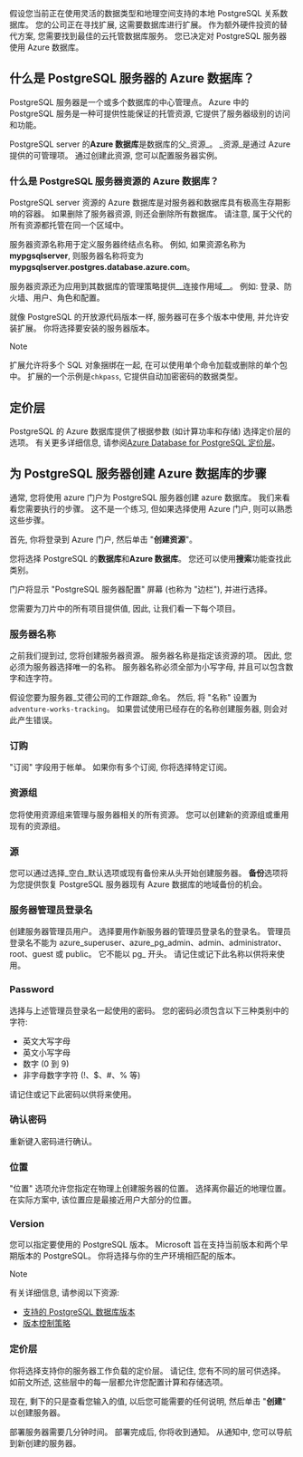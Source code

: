 假设您当前正在使用灵活的数据类型和地理空间支持的本地 PostgreSQL 关系数据库。 您的公司正在寻找扩展, 这需要数据库进行扩展。 作为额外硬件投资的替代方案, 您需要找到最佳的云托管数据库服务。 您已决定对 PostgreSQL 服务器使用 Azure 数据库。

## <a name="what-is-an-azure-database-for-postgresql-server"></a>什么是 PostgreSQL 服务器的 Azure 数据库？

PostgreSQL 服务器是一个或多个数据库的中心管理点。 Azure 中的 PostgreSQL 服务是一种可提供性能保证的托管资源, 它提供了服务器级别的访问和功能。

PostgreSQL server 的**Azure 数据库**是数据库的父_资源_。 _资源_是通过 Azure 提供的可管理项。 通过创建此资源, 您可以配置服务器实例。

### <a name="what-is-an-azure-database-for-postgresql-server-resource"></a>什么是 PostgreSQL 服务器资源的 Azure 数据库？

PostgreSQL server 资源的 Azure 数据库是对服务器和数据库具有极高生存期影响的容器。 如果删除了服务器资源, 则还会删除所有数据库。 请注意, 属于父代的所有资源都托管在同一个区域中。

服务器资源名称用于定义服务器终结点名称。 例如, 如果资源名称为**mypgsqlserver**, 则服务器名称将变为**mypgsqlserver.postgres.database.azure.com**。

服务器资源还为应用到其数据库的管理策略提供__连接作用域__。 例如: 登录、防火墙、用户、角色和配置。

就像 PostgreSQL 的开放源代码版本一样, 服务器可在多个版本中使用, 并允许安装扩展。 你将选择要安装的服务器版本。

> [!NOTE]
> 扩展允许将多个 SQL 对象捆绑在一起, 在可以使用单个命令加载或删除的单个包中。 扩展的一个示例是`chkpass`, 它提供自动加密密码的数据类型。

## <a name="pricing-tiers"></a>定价层

PostgreSQL 的 Azure 数据库提供了根据参数 (如计算功率和存储) 选择定价层的选项。 有关更多详细信息, 请参阅[Azure Database for PostgreSQL 定价层](https://docs.microsoft.com/azure/postgresql/concepts-pricing-tiers?azure-portal=true)。

## <a name="steps-to-create-an-azure-database-for-postgresql-server"></a>为 PostgreSQL 服务器创建 Azure 数据库的步骤

通常, 您将使用 azure 门户为 PostgreSQL 服务器创建 azure 数据库。 我们来看看您需要执行的步骤。 这不是一个练习, 但如果选择使用 Azure 门户, 则可以熟悉这些步骤。

首先, 你将登录到 Azure 门户, 然后单击 "**创建资源**"。

您将选择 PostgreSQL 的**数据库**和**Azure 数据库**。 您还可以使用**搜索**功能查找此类别。

门户将显示 "PostgreSQL 服务器配置" 屏幕 (也称为 "边栏"), 并进行选择。

您需要为刀片中的所有项目提供值, 因此, 让我们看一下每个项目。

### <a name="server-name"></a>服务器名称

之前我们提到过, 您将创建服务器资源。 服务器名称是指定该资源的项。 因此, 您必须为服务器选择唯一的名称。 服务器名称必须全部为小写字母, 并且可以包含数字和连字符。

假设您要为服务器_艾德公司的工作跟踪_命名。 然后, 将 "名称" 设置为`adventure-works-tracking`。 如果尝试使用已经存在的名称创建服务器, 则会对此产生错误。

### <a name="subscription"></a>订购

"订阅" 字段用于帐单。 如果你有多个订阅, 你将选择特定订阅。

### <a name="resource-group"></a>资源组

您将使用资源组来管理与服务器相关的所有资源。 您可以创建新的资源组或重用现有的资源组。

### <a name="source"></a>源

您可以通过选择_空白_默认选项或现有备份来从头开始创建服务器。 **备份**选项将为您提供恢复 PostgreSQL 服务器现有 Azure 数据库的地域备份的机会。

### <a name="server-admin-login-name"></a>服务器管理员登录名

创建服务器管理员用户。 选择要用作新服务器的管理员登录名的登录名。 管理员登录名不能为 azure_superuser、azure_pg_admin、admin、administrator、root、guest 或 public。 它不能以 pg_ 开头。 请记住或记下此名称以供将来使用。

### <a name="password"></a>Password

选择与上述管理员登录名一起使用的密码。 您的密码必须包含以下三种类别中的字符:

- 英文大写字母
- 英文小写字母
- 数字 (0 到 9)
- 非字母数字字符 (!、$、#、% 等)

请记住或记下此密码以供将来使用。

### <a name="confirm-password"></a>确认密码

重新键入密码进行确认。

### <a name="location"></a>位置

"位置" 选项允许您指定在物理上创建服务器的位置。 选择离你最近的地理位置。 在实际方案中, 该位置应是最接近用户大部分的位置。

### <a name="version"></a>Version

您可以指定要使用的 PostgreSQL 版本。 Microsoft 旨在支持当前版本和两个早期版本的 PostgreSQL。 你将选择与你的生产环境相匹配的版本。

> [!NOTE]
> 有关详细信息, 请参阅以下资源:
> - [支持的 PostgreSQL 数据库版本](https://docs.microsoft.com/azure/postgresql/concepts-supported-versions?azure-portal=true)
> - [版本控制策略](https://www.postgresql.org/support/versioning/?azure-portal=true)

### <a name="pricing-tier"></a>定价层

你将选择支持你的服务器工作负载的定价层。 请记住, 您有不同的层可供选择。 如前文所述, 这些层中的每一层都允许您配置计算和存储选项。 

现在, 剩下的只是查看您输入的值, 以后您可能需要的任何说明, 然后单击 "**创建**" 以创建服务器。

部署服务器需要几分钟时间。 部署完成后, 你将收到通知。 从通知中, 您可以导航到新创建的服务器。

